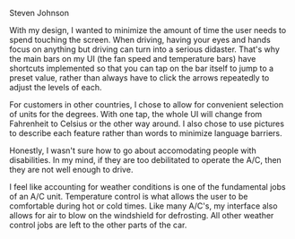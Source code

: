 Steven Johnson

With my design, I wanted to minimize the amount of time the user needs to spend touching the screen. When driving, having your eyes and hands focus on anything but driving can turn into a serious didaster. That's why the main bars on my UI (the fan speed and temperature bars) have shortcuts implemented so that you can tap on the bar itself to jump to a preset value, rather than always have to click the arrows repeatedly to adjust the levels of each.


For customers in other countries, I chose to allow for convenient selection of units for the degrees. With one tap, the whole UI will change from Fahrenheit to Celsius or the other way around. I also chose to use pictures to describe each feature rather than words to minimize language barriers.

Honestly, I wasn't sure how to go about accomodating people with disabilities. In my mind, if they are too debilitated to operate the A/C, then they are not well enough to drive.

I feel like accounting for weather conditions is one of the fundamental jobs of an A/C unit. Temperature control is what allows the user to be comfortable during hot or cold times. Like many A/C's, my interface also allows for air to blow on the windshield for defrosting. All other weather control jobs are left to the other parts of the car. 
